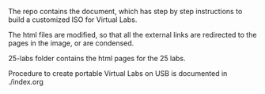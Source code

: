 The repo contains the document, which has step by step instructions to build a customized ISO for Virtual Labs.

The html files are modified, so that all the external links are redirected to the pages in the image, 
or are condensed.

25-labs folder contains the html pages for the 25 labs.

Procedure to create portable Virtual Labs on USB is documented in ./index.org
